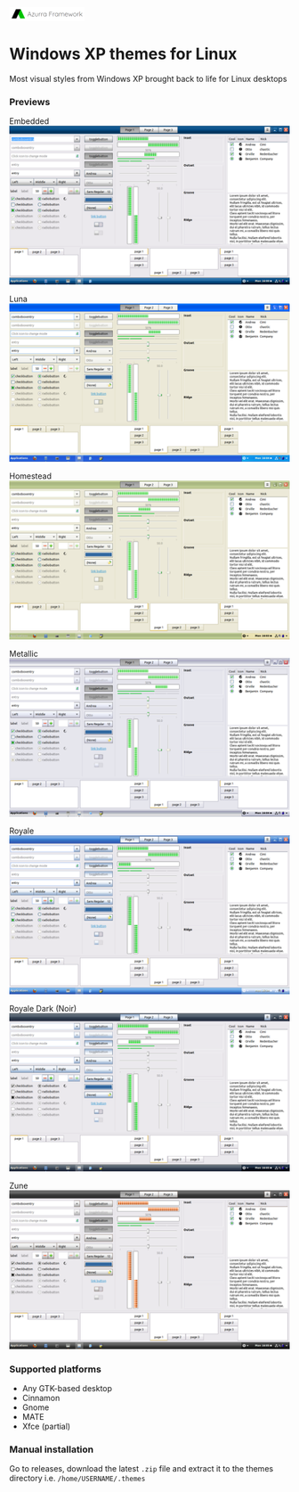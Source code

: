 [![built-with-azurra-framework](https://github.com/B00merang-Project/B00merang-Project.github.io/blob/master/resources/badges/azurra/badge_smaller.png)](https://github.com/B00merang-Project/Azurra_framework)

# Windows XP themes for Linux
Most visual styles from Windows XP brought back to life for Linux desktops

### Previews
Embedded
![embedded](https://github.com/B00merang-Project/gallery/raw/master/Windows%20XP%20Embedded%20(3).png)

Luna
![luna](https://github.com/B00merang-Project/gallery/raw/master/Windows%20XP%20Luna%20(2).png)

Homestead
![olive](https://github.com/B00merang-Project/gallery/raw/master/Windows%20XP%20Homestead%20(3).png)

Metallic
![metal](https://github.com/B00merang-Project/gallery/raw/master/Windows%20XP%20Metallic%20(2).png)

Royale
![royale](https://github.com/B00merang-Project/gallery/raw/master/Windows%20XP%20Royale%20(2).png)

Royale Dark (Noir)
![royale-dark](https://github.com/B00merang-Project/gallery/raw/master/Windows%20XP%20Royale%20Dark%20(2).png)

Zune
![zune](https://github.com/B00merang-Project/gallery/raw/master/Windows%20XP%20Zune%20(2).png)

### Supported platforms
- Any GTK-based desktop
- Cinnamon
- Gnome
- MATE
- Xfce (partial)

### Manual installation
Go to releases, download the latest `.zip` file and extract it to the themes directory i.e. `/home/USERNAME/.themes`
